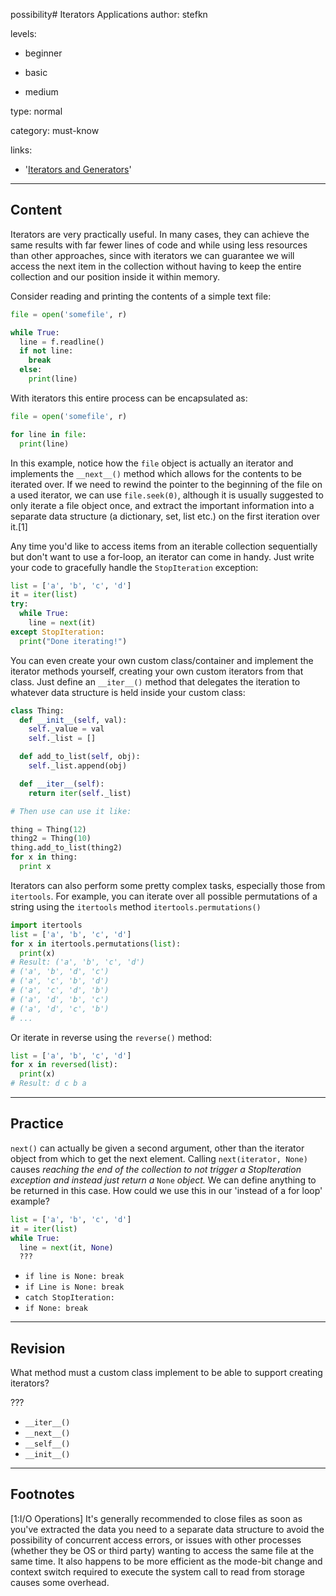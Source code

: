 possibility# Iterators Applications
author: stefkn

levels:

  - beginner

  - basic

  - medium

type: normal

category: must-know

links:

  - '[Iterators and Generators](http://chimera.labs.oreilly.com/books/1230000000393/ch04.html)'

---
## Content

Iterators are very practically useful. In many cases, they can achieve the same results with far fewer lines of code and while using less resources than other approaches, since with iterators we can guarantee we will access the next item in the collection without having to keep the entire collection and our position inside it within memory.

Consider reading and printing the contents of a simple text file:

```python
file = open('somefile', r)

while True:
  line = f.readline()
  if not line:
    break
  else:
    print(line)
```

With iterators this entire process can be encapsulated as:

```python
file = open('somefile', r)

for line in file:
  print(line)
```

In this example, notice how the `file` object is actually an iterator and implements the `__next__()` method which allows for the contents to be iterated over. If we need to rewind the pointer to the beginning of the file on a used iterator, we can use `file.seek(0)`, although it is usually suggested to only iterate a file object once, and extract the important information into a separate data structure (a dictionary, set, list etc.) on the first iteration over it.[1]

Any time you'd like to access items from an iterable collection sequentially but don't want to use a for-loop, an iterator can come in handy. Just write your code to gracefully handle the `StopIteration` exception:  

```python
list = ['a', 'b', 'c', 'd']
it = iter(list)
try:
  while True:
    line = next(it)
except StopIteration:
  print("Done iterating!")
```

You can even create your own custom class/container and implement the iterator methods yourself, creating your own custom iterators from that class. Just define an `__iter__()` method that delegates the iteration to whatever data structure is held inside your custom class:

```python
class Thing:
  def __init__(self, val):
    self._value = val
    self._list = []

  def add_to_list(self, obj):
    self._list.append(obj)

  def __iter__(self):
    return iter(self._list)

# Then use can use it like:

thing = Thing(12)
thing2 = Thing(10)
thing.add_to_list(thing2)
for x in thing:
  print x
```

Iterators can also perform some pretty complex tasks, especially those from `itertools`. For example, you can iterate over all possible permutations of a string using the `itertools` method `itertools.permutations()`

```python
import itertools
list = ['a', 'b', 'c', 'd']
for x in itertools.permutations(list):
  print(x)
# Result: ('a', 'b', 'c', 'd')
# ('a', 'b', 'd', 'c')
# ('a', 'c', 'b', 'd')
# ('a', 'c', 'd', 'b')
# ('a', 'd', 'b', 'c')
# ('a', 'd', 'c', 'b')
# ...
```

Or iterate in reverse using the `reverse()` method:

```python
list = ['a', 'b', 'c', 'd']
for x in reversed(list):
  print(x)
# Result: d c b a
```

---
## Practice

`next()` can actually be given a second argument, other than the iterator object from which to get the next element. Calling `next(iterator, None)` causes *reaching the end of the collection to not trigger a StopIteration exception and instead just return a* `None` *object.* We can define anything to be returned in this case. How could we use this in our 'instead of a for loop' example?

```python
list = ['a', 'b', 'c', 'd']
it = iter(list)
while True:
  line = next(it, None)
  ???
```

* `if line is None: break`
* `if Line is None: break`
* `catch StopIteration: `
* `if None: break`

---
## Revision

What method must a custom class implement to be able to support creating iterators?

???

* `__iter__()`
* `__next__()`
* `__self__()`
* `__init__()`

---
## Footnotes

[1:I/O Operations]
It's generally recommended to close files as soon as you've extracted the data you need to a separate data structure to avoid the possibility of concurrent access errors, or issues with other processes (whether they be OS or third party) wanting to access the same file at the same time. It also happens to be more efficient as the mode-bit change and context switch required to execute the system call to read from storage causes some overhead.
